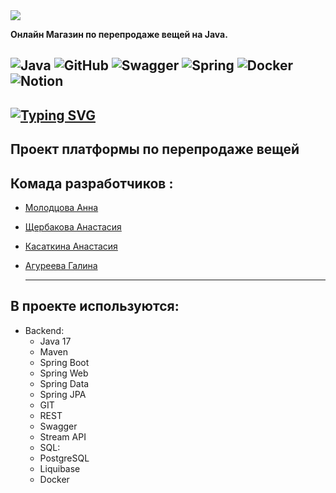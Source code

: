 <img src="OnlineStore\src\main\resources\Screenshot.png">

__Онлайн Магазин по перепродаже вещей на Java.__

![Java](https://img.shields.io/badge/java-%23ED8B00.svg?style=for-the-badge&logo=java&logoColor=white) ![GitHub](https://img.shields.io/badge/github-%23121011.svg?style=for-the-badge&logo=github&logoColor=white) ![Swagger](https://img.shields.io/badge/-Swagger-%23Clojure?style=for-the-badge&logo=swagger&logoColor=white) ![Spring](https://img.shields.io/badge/spring-%236DB33F.svg?style=for-the-badge&logo=spring&logoColor=white) ![Docker](https://img.shields.io/badge/docker-%230db7ed.svg?style=for-the-badge&logo=docker&logoColor=white) ![Notion](https://img.shields.io/badge/Notion-%23000000.svg?style=for-the-badge&logo=notion&logoColor=white)
------
[![Typing SVG](https://readme-typing-svg.herokuapp.com?color=43da0b&lines=ONLINE+STORE)](https://git.io/typing-svg)
---
## Проект платформы по перепродаже вещей 
## Комада разработчиков :

- [Молодцова Анна](https://github.com/renasafetysea)
- [Щербакова Анастасия](https://github.com/AnaSchD)
- [Касаткина Анастасия](https://github.com/Kastacey29)
- [Агуреева Галина](https://github.com/Galinaag4)

   ---------------

##  **В проекте используются**:

* Backend:
    - Java 17
    - Maven
    - Spring Boot
    - Spring Web
    - Spring Data
    - Spring JPA
    - GIT
    - REST
    - Swagger
    - Stream API
    - SQL:
    - PostgreSQL
    - Liquibase
    - Docker